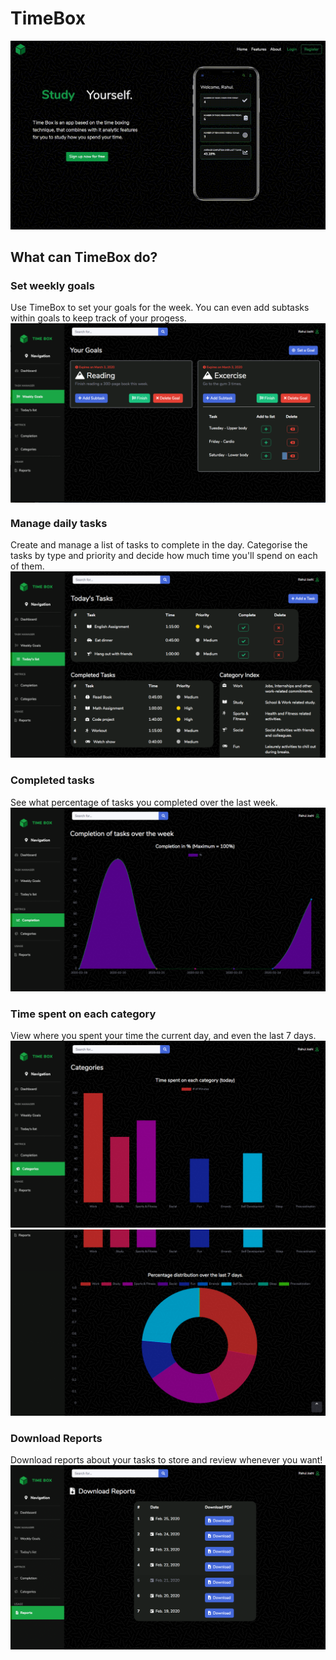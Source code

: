 # TimeBox
  <img src="demo/intro.gif">

## What can TimeBox do?

### Set weekly goals
Use TimeBox to set your goals for the week. You can even add subtasks within goals to keep track of your progess.
<img src="demo/goals.png" align="middle" height=75%>
### Manage daily tasks
Create and manage a list of tasks to complete in the day. Categorise the tasks by type and priority and decide how much time you'll spend on each of them.
<img src="demo/today.png">
### Completed tasks
See what percentage of tasks you completed over the last week.
<img src="demo/completion.png">
### Time spent on each category
View where you spent your time the current day, and even the last 7 days.
<img src="demo/category1.png">
<img src="demo/category2.png">
### Download Reports
Download reports about your tasks to store and review whenever you want!
<img src="demo/reports.png">
